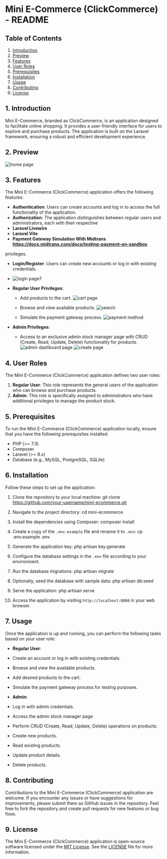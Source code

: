 # Mini E-Commerce (ClickCommerce) - README

## Table of Contents
1. [Introduction](#1-introduction)
2. [Preview](#2-preview)
3. [Features](#2-features)
4. [User Roles](#3-user-roles)
5. [Prerequisites](#4-prerequisites)
6. [Installation](#5-installation)
7. [Usage](#6-usage)
8. [Contributing](#7-contributing)
9. [License](#8-license)

## 1. Introduction
Mini E-Commerce, branded as ClickCommerce, is an application designed to facilitate online shopping. It provides a user-friendly interface for users to explore and purchase products. The application is built on the Laravel framework, ensuring a robust and efficient development experience.

## 2. Preview
![home page](https://github.com/Aryavedas/ClickCommerce/assets/120029429/217d01df-57e3-4240-9bdd-b6c6351a782c)


## 3. Features
The Mini E-Commerce (ClickCommerce) application offers the following features:

- **Authentication**: Users can create accounts and log in to access the full functionality of the application.
- **Authorization**: The application distinguishes between regular users and administrators, each with their respective
- **Laravel Livewire**
- **Laravel Vite**
- **Payment Gateway Simulation With Midtrans https://docs.midtrans.com/docs/testing-payment-on-sandbox**
  
privileges.
- **Login/Register**: Users can create new accounts or log in with existing credentials.
- ![login page7](https://github.com/Aryavedas/ClickCommerce/assets/120029429/83e6c9c9-a221-4a03-a238-70a20569bcee)
- **Regular User Privileges**:
  - Add products to the cart.
    ![cart page](https://github.com/Aryavedas/ClickCommerce/assets/120029429/8bb48313-3cb0-4908-961c-3327e4d1f9f9)
  - Browse and view available products.
    ![search](https://github.com/Aryavedas/ClickCommerce/assets/120029429/e09f4692-f738-428c-87cb-12ceba573b6e)

  - Simulate the payment gateway process.
    ![payment method](https://github.com/Aryavedas/ClickCommerce/assets/120029429/dde2e369-04d6-4d96-be13-9034851d6260)

- **Admin Privileges**:
  - Access to an exclusive admin stock manager page with CRUD (Create, Read, Update, Delete) functionality for products.
    ![admin dashboard page](https://github.com/Aryavedas/ClickCommerce/assets/120029429/ef74612b-c3b1-4dee-aa4b-fbdc0f593025)
    ![create page](https://github.com/Aryavedas/ClickCommerce/assets/120029429/ff1cd50e-cb13-4d66-a00c-40d67e1fcd48)

## 4. User Roles
The Mini E-Commerce (ClickCommerce) application defines two user roles:

1. **Regular User**: This role represents the general users of the application who can browse and purchase products.
2. **Admin**: This role is specifically assigned to administrators who have additional privileges to manage the product stock.


## 5. Prerequisites
To run the Mini E-Commerce (ClickCommerce) application locally, ensure that you have the following prerequisites installed:

- PHP (>= 7.3)
- Composer
- Laravel (>= 8.x)
- Database (e.g., MySQL, PostgreSQL, SQLite)

## 6. Installation
Follow these steps to set up the application:

1. Clone the repository to your local machine:
git clone https://github.com/your-username/mini-ecommerce.git


2. Navigate to the project directory:
cd mini-ecommerce


3. Install the dependencies using Composer:
composer install


4. Create a copy of the `.env.example` file and rename it to `.env`:
cp .env.example .env


5. Generate the application key:
php artisan key:generate


6. Configure the database settings in the `.env` file according to your environment.

7. Run the database migrations:
php artisan migrate


8. Optionally, seed the database with sample data:
php artisan db:seed


9. Serve the application:
php artisan serve


10. Access the application by visiting `http://localhost:8000` in your web browser.

## 7. Usage
Once the application is up and running, you can perform the following tasks based on your user role:

- **Regular User**:
- Create an account or log in with existing credentials.
- Browse and view the available products.
- Add desired products to the cart.
- Simulate the payment gateway process for testing purposes.

- **Admin**:
- Log in with admin credentials.
- Access the admin stock manager page.
- Perform CRUD (Create, Read, Update, Delete) operations on products:
 - Create new products.
 - Read existing products.
 - Update product details.
 - Delete products.

## 8. Contributing
Contributions to the Mini E-Commerce (ClickCommerce) application are welcome. If you encounter any issues or have suggestions for improvements, please submit them as GitHub issues in the repository. Feel free to fork the repository and create pull requests for new features or bug fixes.

## 9. License
The Mini E-Commerce (ClickCommerce) application is open-source software licensed under the [MIT License](https://opensource.org/licenses/MIT). See the [LICENSE](LICENSE) file for more information.
